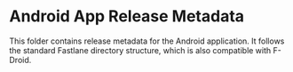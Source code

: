 # Android App Release Metadata

This folder contains release metadata for the Android application. It follows the standard Fastlane directory structure, which is also compatible with F-Droid.

